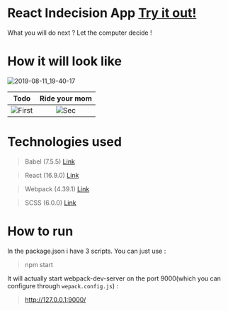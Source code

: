 # React Indecision App [Try it out!](https://goxr3plus.github.io/React_Indecision_App/)
What you will do next ? Let the computer decide !
  
# How it will look like      

![2019-08-11_19-40-17](https://user-images.githubusercontent.com/20374208/62836821-efad1400-bc6f-11e9-87fb-ae61ed43cb0c.gif)
  
       
| Todo | Ride your mom      
|:-:|:-:| 
| ![First](https://user-images.githubusercontent.com/20374208/62763578-9210a000-ba94-11e9-9371-0e2924782004.png) | ![Sec](https://user-images.githubusercontent.com/20374208/62763595-a2c11600-ba94-11e9-9f52-6af529615efc.png) |
  
          
# Technologies used          
 
> Babel        (7.5.5)     [Link](https://github.com/babel/babel)
 
> React        (16.9.0)    [Link](https://github.com/facebook/react)

> Webpack      (4.39.1)    [Link](https://github.com/webpack/webpack)
 
> SCSS  (6.0.0)     [Link](https://github.com/sass/sass) 
   
# How to run
In the package.json i have 3 scripts. You can just use :
> npm start

It will actually start webpack-dev-server on the port 9000(which you can configure through `wepack.config.js`) :

> http://127.0.0.1:9000/


